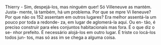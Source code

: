 Thierry - Sim, despejá-los, mas ninguém
quer! Só Villeneuve as mantém. Justa-
mente, lá também, há um problema. Por
que se mpre Vi lleneuve? Por que não os
152
assentam em outros lugares? Era melhor
assentá-la um pouco por toda a redonde-
za, em lugar de aglomerá-la aqui. Ou en-
tão, é preciso construir para eles conjuntos
habitacionais mas fora. É o que diz o se-
nhor prefeito. É necessário alojá-los em
outro lugar. É triste co locá-los todos jun-
tos, mas só ass im se chega a alguma coisa.